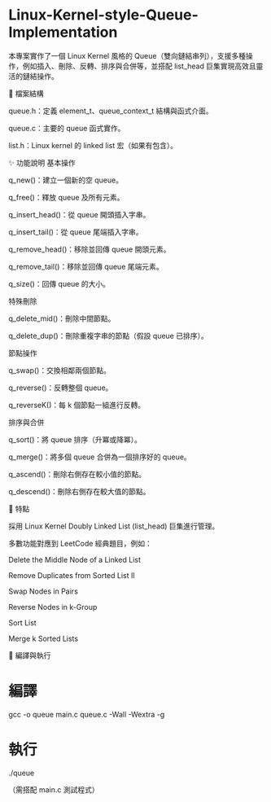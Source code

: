 # Linux-Kernel-style-Queue-Implementation
本專案實作了一個 Linux Kernel 風格的 Queue（雙向鏈結串列），支援多種操作，例如插入、刪除、反轉、排序與合併等，並搭配 list_head 巨集實現高效且靈活的鏈結操作。

📂 檔案結構

queue.h：定義 element_t、queue_context_t 結構與函式介面。

queue.c：主要的 queue 函式實作。

list.h：Linux kernel 的 linked list 宏（如果有包含）。

✨ 功能說明
基本操作

q_new()：建立一個新的空 queue。

q_free()：釋放 queue 及所有元素。

q_insert_head()：從 queue 開頭插入字串。

q_insert_tail()：從 queue 尾端插入字串。

q_remove_head()：移除並回傳 queue 開頭元素。

q_remove_tail()：移除並回傳 queue 尾端元素。

q_size()：回傳 queue 的大小。

特殊刪除

q_delete_mid()：刪除中間節點。

q_delete_dup()：刪除重複字串的節點（假設 queue 已排序）。

節點操作

q_swap()：交換相鄰兩個節點。

q_reverse()：反轉整個 queue。

q_reverseK()：每 k 個節點一組進行反轉。

排序與合併

q_sort()：將 queue 排序（升冪或降冪）。

q_merge()：將多個 queue 合併為一個排序好的 queue。

q_ascend()：刪除右側存在較小值的節點。

q_descend()：刪除右側存在較大值的節點。

📌 特點

採用 Linux Kernel Doubly Linked List (list_head) 巨集進行管理。

多數功能對應到 LeetCode 經典題目，例如：

Delete the Middle Node of a Linked List

Remove Duplicates from Sorted List II

Swap Nodes in Pairs

Reverse Nodes in k-Group

Sort List

Merge k Sorted Lists

🚀 編譯與執行
# 編譯
gcc -o queue main.c queue.c -Wall -Wextra -g

# 執行
./queue


（需搭配 main.c 測試程式）
